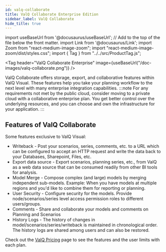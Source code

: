 ```yaml
---
id: valq-collaborate
title: ValQ Collaborate Enterprise Edition
sidebar_label: ValQ Collaborate
hide_title: true
---
```


import useBaseUrl from '@docusaurus/useBaseUrl'; // Add to the top of the file below the front matter.
import Link from '@docusaurus/Link';
import Zoom from "react-medium-image-zoom";
import "react-medium-image-zoom/dist/styles.css";
import { Tag } from "../../src/ProductTag.js";

<Tag
header="ValQ Collaborate Enterprise"
image={useBaseUrl("/doc-images/valq-collaborate.png")}
/>

ValQ Collaborate offers storage, export, and collaborative features within ValQ Visual. These features help you take your planning workflow to the next level with many enterprise integration capabilities.
:::note
For any requirements not met by the public cloud, consider moving to a private cloud with a collaborative enterprise plan. You get better control over the underlying resources, and you can choose and own the infrastructure for your application.
:::

## Features of ValQ Collaborate

Some features exclusive to ValQ Visual:
* <Link to={useBaseUrl('model/general#3-writeback')}>Writeback</Link> - Post your scenarios, series, comments, etc. to a URL which can be configured to accept an HTTP request and write the data back to your Databases, Sharepoint, Files, etc.
* <Link to={useBaseUrl('storage/export')}>Export data source</Link> - Export scenarios, planning series, etc., from ValQ as a web data source that can be consumed readily from other BI tools for analysis.
* <Link to={useBaseUrl('storage/model-merge')}>Model Merge</Link> - Compose complex (and large) models by merging independent sub-models. Example: When you have models at multiple regions and you'd like to combine them for reporting or planning.
* <Link to={useBaseUrl('storage/user-security')}>User Security</Link> - Configure security for the models. Provide node/scenarios/series level  access permission roles to different users/groups.
* <Link to={useBaseUrl('storage/commenting')}>Comments</Link> - Share and collaborate your models and comments on Planning and Scenarios
* <Link to={useBaseUrl('storage/history-logs')}>History Logs</Link> - The history of changes in model/scenarios/series/writeback is maintained in chronological order. The history logs are shared among users and can also be restored.
  
Check out the [ValQ Pricing](https://valq.com/pricing/) page to see the features and the user limits with each plan.
